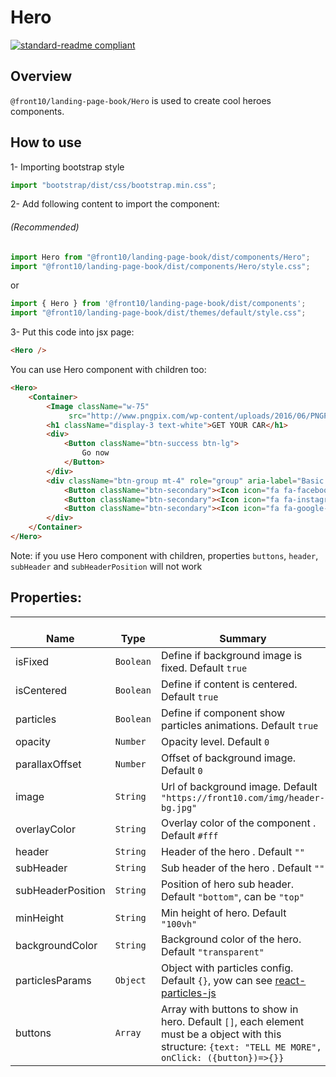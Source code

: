 # Hero

[![standard-readme compliant](https://img.shields.io/badge/standard--readme-OK-green.svg?style=flat-square)](https://github.com/RichardLitt/standard-readme)

## Overview
`@front10/landing-page-book/Hero` is used to create cool heroes components.

## How to use
1- Importing bootstrap style

```js
import "bootstrap/dist/css/bootstrap.min.css";
```
2- Add following content to import the component:

###### (Recommended)
```js
import Hero from "@front10/landing-page-book/dist/components/Hero";
import "@front10/landing-page-book/dist/components/Hero/style.css";
```
or

```js
import { Hero } from '@front10/landing-page-book/dist/components';
import "@front10/landing-page-book/dist/themes/default/style.css";
```

3- Put this code into jsx page:
```html
<Hero />
```
You can use Hero component with children too:
```html
<Hero>
    <Container>
        <Image className="w-75"
             src="http://www.pngpix.com/wp-content/uploads/2016/06/PNGPIX-COM-Aston-Martin-White-Car-PNG-Image.png"/>
        <h1 className="display-3 text-white">GET YOUR CAR</h1>
        <div>
            <Button className="btn-success btn-lg">
                Go now
            </Button>
        </div>
        <div className="btn-group mt-4" role="group" aria-label="Basic example">
            <Button className="btn-secondary"><Icon icon="fa fa-facebook"/></Button>
            <Button className="btn-secondary"><Icon icon="fa fa-instagram"/></Button>
            <Button className="btn-secondary"><Icon icon="fa fa-google-plus"/></Button>
        </div>
    </Container>
</Hero>
```
Note: if you use Hero component with children, properties `buttons`, `header`, `subHeader` and `subHeaderPosition` will not work

## Properties:

| </br>Name   | </br>Type | </br>Summary                                                                                 | 
| ------------| - | ------------------------------------------------------------------------------------------------------ |
| isFixed      | `Boolean` | Define if background image is fixed. Default `true`
| isCentered      | `Boolean` | Define if content is centered. Default `true`
| particles      | `Boolean` | Define if component show particles animations. Default `true`
| opacity      | `Number` | Opacity level. Default `0`
| parallaxOffset      | `Number` | Offset of background image. Default `0`
| image      | `String` | Url of background image. Default `"https://front10.com/img/header-bg.jpg"`
| overlayColor      | `String` | Overlay color of the component . Default `#fff`
| header      | `String` | Header of the hero . Default `""`
| subHeader      | `String` | Sub header of the hero . Default `""`
| subHeaderPosition      | `String` | Position of hero sub header. Default `"bottom"`, can be `"top"`
| minHeight      | `String` | Min height of hero. Default `"100vh"`
| backgroundColor      | `String` | Background color of the hero. Default `"transparent"`
| particlesParams      | `Object` | Object with particles config. Default `{}`, yow can see [react-particles-js](https://www.npmjs.com/package/react-particles-js)
| buttons      | `Array` | Array with buttons to show in hero. Default `[]`, each element must be a object with this structure: `{text: "TELL ME MORE", onClick: ({button})=>{}}`
